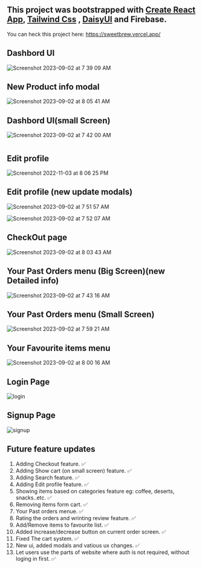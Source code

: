 ## This project was bootstrapped with [Create React App](https://github.com/facebook/create-react-app), [Tailwind Css](https://github.com/tailwindlabs/tailwindcss) , [DaisyUI](https://github.com/saadeghi/daisyui) and Firebase.

You can heck this project here: https://sweetbrew.vercel.app/

## Dashbord UI

![Screenshot 2023-09-02 at 7 39 09 AM](https://github.com/Omkar-omi/SweetBrew/assets/113718239/f4c2408b-6136-4e21-a98a-d073398cee6b)

## New Product info modal

![Screenshot 2023-09-02 at 8 05 41 AM](https://github.com/Omkar-omi/SweetBrew/assets/113718239/9f917bec-a69b-4ae6-b6ac-7a6378724874)

## Dashbord UI(small Screen)

<div style="display: flex;'>
  
  ![Screenshot 2023-09-02 at 7 41 41 AM](https://github.com/Omkar-omi/SweetBrew/assets/113718239/f3bd9d60-850c-4c64-ae7b-d3bcaa80ff66) 
  ![Screenshot 2023-09-02 at 7 42 00 AM](https://github.com/Omkar-omi/SweetBrew/assets/113718239/64549823-d41e-4430-af5a-24f8c1c60f67)
  
</div>

## Edit profile

![Screenshot 2022-11-03 at 8 06 25 PM](https://user-images.githubusercontent.com/113718239/199750879-5f3f6d74-6dfb-461e-8eca-4f42fbe187eb.png)

## Edit profile (new update modals)

![Screenshot 2023-09-02 at 7 51 57 AM](https://github.com/Omkar-omi/SweetBrew/assets/113718239/7ed36a7a-3cbf-438e-93ab-81a71fdb853a)

![Screenshot 2023-09-02 at 7 52 07 AM](https://github.com/Omkar-omi/SweetBrew/assets/113718239/fbd18068-0663-47ff-9c20-0152f05fc268)

## CheckOut page

![Screenshot 2023-09-02 at 8 03 43 AM](https://github.com/Omkar-omi/SweetBrew/assets/113718239/f932c55c-5aad-4c83-99c2-3fbb54f78477)

## Your Past Orders menu (Big Screen)(new Detailed info)

![Screenshot 2023-09-02 at 7 43 16 AM](https://github.com/Omkar-omi/SweetBrew/assets/113718239/e023c0af-84e3-4c67-aca7-234f1d629d48)

## Your Past Orders menu (Small Screen)

![Screenshot 2023-09-02 at 7 59 21 AM](https://github.com/Omkar-omi/SweetBrew/assets/113718239/4c28e71b-dd41-41ca-af24-385025cbb59c)

## Your Favourite items menu

![Screenshot 2023-09-02 at 8 00 16 AM](https://github.com/Omkar-omi/SweetBrew/assets/113718239/22461609-5258-4ded-8b5a-522e7cbc315a)

## Login Page

![login](https://user-images.githubusercontent.com/113718239/198250410-cc9441b1-bfd3-4b61-9924-94f305a3419c.png)

## Signup Page

![signup](https://user-images.githubusercontent.com/113718239/198250470-545339df-d139-41af-861e-c0fdac1f07e7.png)

## Future feature updates

1. Adding Checkout feature. &#9989;
2. Adding Show cart (on small screen) feature. &#9989;
3. Adding Search feature. &#9989;
4. Adding Edit profile feature. &#9989;
5. Showing items based on categories feature eg: coffee, deserts, snacks..etc. &#9989;
6. Removing items form cart. &#9989;
7. Your Past orders menue. &#9989;
8. Rating the orders and wrinting review feature. &#9989;
9. Add/Remove items to favourite list. &#9989;
10. Added increase/decrease button on current order screen. &#9989;
11. Fixed The cart system. &#9989;
12. New ui, added modals and vatious ux changes. &#9989;
13. Let users use the parts of website where auth is not required, without loging in first. &#9989;

